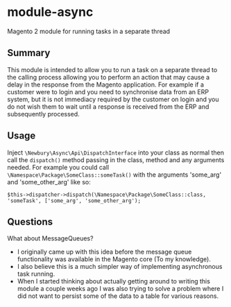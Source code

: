 # module-async
Magento 2 module for running tasks in a separate thread

## Summary
This module is intended to allow you to run a task on a separate thread to the calling process allowing you to perform an action that may cause a delay in the response from the Magento application. For example if a customer were to login and you need to synchronise data from an ERP system, but it is not immediacy required by the customer on login and you do not wish them to wait until a response is received from the ERP and subsequently processed.

## Usage
Inject `\Newbury\Async\Api\DispatchInterface` into your class as normal then call the `dispatch()` method passing in the class, method and any arguments needed. For example you could call `\Namespace\Package\SomeClass::someTask()` with the arguments 'some_arg' and 'some_other_arg' like so:
```
$this->dispatcher->dispatch(\Namespace\Package\SomeClass::class, 'someTask', ['some_arg', 'some_other_arg');
```

## Questions
What about MessageQueues?
- I originally came up with this idea before the message queue functionality was available in the Magento core (To my knowledge).
- I also believe this is a much simpler way of implementing asynchronous task running.
- When I started thinking about actually getting around to writing this module a couple weeks ago I was also trying to solve a problem where I did not want to persist some of the data to a table for various reasons.